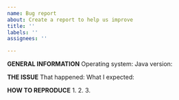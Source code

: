```yaml
---
name: Bug report
about: Create a report to help us improve
title: ''
labels: ''
assignees: ''

---
```


**GENERAL INFORMATION**
Operating system: 
Java version: 

**THE ISSUE**
That happened: 
What I expected: 

**HOW TO REPRODUCE**
1. 
2. 
3.
